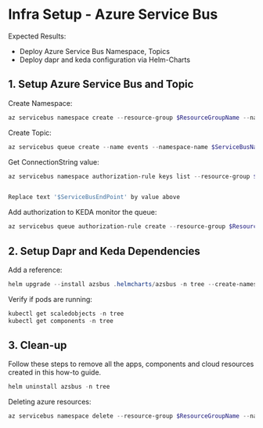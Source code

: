 # Infra Setup - Azure Service Bus

Expected Results:

- Deploy Azure Service Bus Namespace, Topics
- Deploy dapr and keda configuration via Helm-Charts

## 1. Setup Azure Service Bus and Topic

Create Namespace:

```powershell
az servicebus namespace create --resource-group $ResourceGroupName --name $ServiceBusNamespace --location $Location --sku basic
```

Create Topic:

```powershell
az servicebus queue create --name events --namespace-name $ServiceBusNamespace --resource-group $ResourceGroupName
```

Get ConnectionString value:

```powershell
az servicebus namespace authorization-rule keys list --resource-group $ResourceGroupName --namespace-name $ServiceBusNamespace --name RootManageSharedAccessKey --query primaryConnectionString --output tsv


Replace text '$ServiceBusEndPoint' by value above

```

Add authorization to KEDA monitor the queue:

```powershell
az servicebus queue authorization-rule create --resource-group $ResourceGroupName --namespace-name $ServiceBusNamespace --queue-name events --name keda-monitor --rights Listen


```

## 2. Setup Dapr and Keda Dependencies

Add a reference:

```powershell
helm upgrade --install azsbus .helmcharts/azsbus -n tree --create-namespace
```

Verify if pods are running:

```powershell
kubectl get scaledobjects -n tree
kubectl get components -n tree
```

## 3. Clean-up

Follow these steps to remove all the apps, components and cloud resources created in this how-to guide.

```powershell
helm uninstall azsbus -n tree
```

Deleting azure resources:

```powershell
az servicebus namespace delete --resource-group $ResourceGroupName --name $ServiceBusNamespace
```
